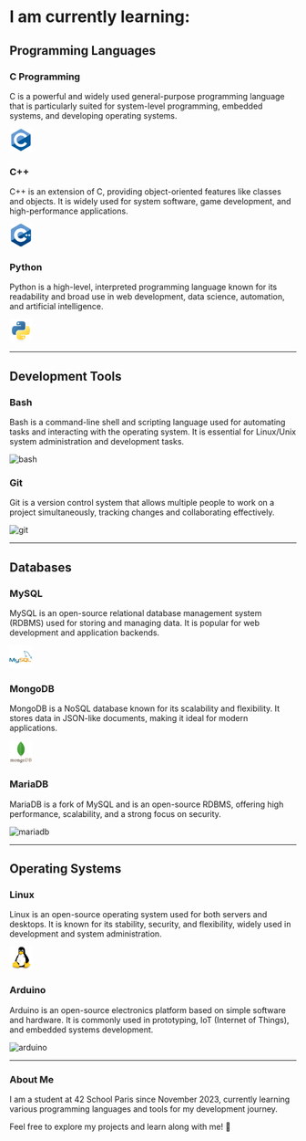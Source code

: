 # I am currently learning:

## Programming Languages

### C Programming
C is a powerful and widely used general-purpose programming language that is particularly suited for system-level programming, embedded systems, and developing operating systems.

<img src="https://raw.githubusercontent.com/devicons/devicon/master/icons/c/c-original.svg" alt="c" width="40" height="40"/>

### C++
C++ is an extension of C, providing object-oriented features like classes and objects. It is widely used for system software, game development, and high-performance applications.

<img src="https://raw.githubusercontent.com/devicons/devicon/master/icons/cplusplus/cplusplus-original.svg" alt="cplusplus" width="40" height="40"/>

### Python
Python is a high-level, interpreted programming language known for its readability and broad use in web development, data science, automation, and artificial intelligence.

<img src="https://raw.githubusercontent.com/devicons/devicon/master/icons/python/python-original.svg" alt="python" width="40" height="40"/>

---

## Development Tools

### Bash
Bash is a command-line shell and scripting language used for automating tasks and interacting with the operating system. It is essential for Linux/Unix system administration and development tasks.

<img src="https://www.vectorlogo.zone/logos/gnu_bash/gnu_bash-icon.svg" alt="bash" width="40" height="40"/>

### Git
Git is a version control system that allows multiple people to work on a project simultaneously, tracking changes and collaborating effectively.

<img src="https://www.vectorlogo.zone/logos/git-scm/git-scm-icon.svg" alt="git" width="40" height="40"/>

---

## Databases

### MySQL
MySQL is an open-source relational database management system (RDBMS) used for storing and managing data. It is popular for web development and application backends.

<img src="https://raw.githubusercontent.com/devicons/devicon/master/icons/mysql/mysql-original-wordmark.svg" alt="mysql" width="40" height="40"/>

### MongoDB
MongoDB is a NoSQL database known for its scalability and flexibility. It stores data in JSON-like documents, making it ideal for modern applications.

<img src="https://raw.githubusercontent.com/devicons/devicon/master/icons/mongodb/mongodb-original-wordmark.svg" alt="mongodb" width="40" height="40"/>

### MariaDB
MariaDB is a fork of MySQL and is an open-source RDBMS, offering high performance, scalability, and a strong focus on security.

<img src="https://www.vectorlogo.zone/logos/mariadb/mariadb-icon.svg" alt="mariadb" width="40" height="40"/>

---

## Operating Systems

### Linux
Linux is an open-source operating system used for both servers and desktops. It is known for its stability, security, and flexibility, widely used in development and system administration.

<img src="https://raw.githubusercontent.com/devicons/devicon/master/icons/linux/linux-original.svg" alt="linux" width="40" height="40"/>

### Arduino
Arduino is an open-source electronics platform based on simple software and hardware. It is commonly used in prototyping, IoT (Internet of Things), and embedded systems development.

<img src="https://cdn.worldvectorlogo.com/logos/arduino-1.svg" alt="arduino" width="40" height="40"/>

---

### About Me
I am a student at 42 School Paris since November 2023, currently learning various programming languages and tools for my development journey.

Feel free to explore my projects and learn along with me! 🚀
